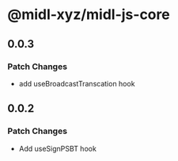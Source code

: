 # @midl-xyz/midl-js-core

## 0.0.3

### Patch Changes

- add useBroadcastTranscation hook

## 0.0.2

### Patch Changes

- Add useSignPSBT hook
